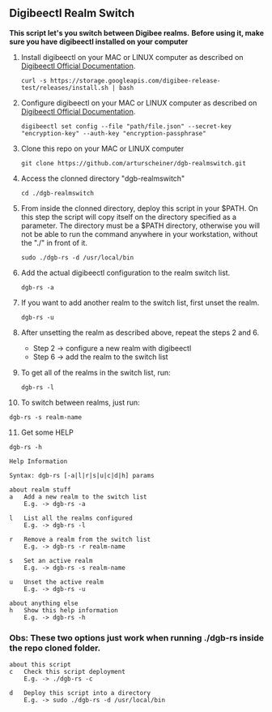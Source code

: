 ## Digibeectl Realm Switch

**This script let's you switch between Digibee realms.**
**Before using it, make sure you have digibeectl installed on your computer**



1) Install digibeectl on your MAC or LINUX computer as described on [Digibeectl Official Documentation](https://intercom.help/godigibee/en/articles/5214735-digibeectl-use-guide).
   ```
   curl -s https://storage.googleapis.com/digibee-release-test/releases/install.sh | bash
   ```
2) Configure digibeectl on your MAC or LINUX computer as described on [Digibeectl Official Documentation](https://intercom.help/godigibee/en/articles/5214735-digibeectl-use-guide).
   ```
   digibeectl set config --file "path/file.json" --secret-key "encryption-key" --auth-key "encryption-passphrase"
   ```
3) Clone this repo on your MAC or LINUX computer
   ```
   git clone https://github.com/arturscheiner/dgb-realmswitch.git
   ```
3) Access the clonned directory "dgb-realmswitch"
    ```
   cd ./dgb-realmswitch
   ```
4) From inside the clonned directory, deploy this script in your $PATH. On this step the script will copy itself on the directory specified as a parameter. The directory must be a $PATH directory, otherwise you will not be able to run the command anywhere in your workstation, without the "./" in front of it.
   ```
   sudo ./dgb-rs -d /usr/local/bin
   ```
4) Add the actual digibeectl configuration to the realm switch list.
   ```
   dgb-rs -a
   ```
5) If you want to add another realm to the switch list, first unset the realm.
    ```
   dgb-rs -u
   ```
7) After unsetting the realm as described above, repeat the steps 2 and 6.
   - Step 2 -> configure a new realm with digibeectl
   - Step 6 -> add the realm to the switch list
   
8) To get all of the realms in the switch list, run:
   ```
   dgb-rs -l
   ```
9)  To switch between realms, just run:
   ```
   dgb-rs -s realm-name
   ```
11) Get some HELP
   ```
   dgb-rs -h
   ```

```
Help Information

Syntax: dgb-rs [-a|l|r|s|u|c|d|h] params

about realm stuff
a	Add a new realm to the switch list
	E.g. -> dgb-rs -a

l	List all the realms configured
	E.g. -> dgb-rs -l

r	Remove a realm from the switch list
	E.g. -> dgb-rs -r realm-name

s	Set an active realm
	E.g. -> dgb-rs -s realm-name

u	Unset the active realm
	E.g. -> dgb-rs -u

about anything else
h	Show this help information
	E.g. -> dgb-rs -h
```

### Obs: These two options just work when running ./dgb-rs inside the repo cloned folder.

```
about this script
c	Check this script deployment
	E.g. -> ./dgb-rs -c

d	Deploy this script into a directory
	E.g. -> sudo ./dgb-rs -d /usr/local/bin
```